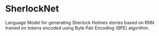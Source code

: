 # SherlockNet
Language Model for generating Sherlock Holmes stories based on RNN trained on tokens encoded using Byte Pair Encoding (BPE) algorithm.
